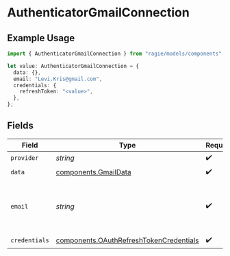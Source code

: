 # AuthenticatorGmailConnection

## Example Usage

```typescript
import { AuthenticatorGmailConnection } from "ragie/models/components";

let value: AuthenticatorGmailConnection = {
  data: {},
  email: "Levi.Kris@gmail.com",
  credentials: {
    refreshToken: "<value>",
  },
};
```

## Fields

| Field                                                                                              | Type                                                                                               | Required                                                                                           | Description                                                                                        |
| -------------------------------------------------------------------------------------------------- | -------------------------------------------------------------------------------------------------- | -------------------------------------------------------------------------------------------------- | -------------------------------------------------------------------------------------------------- |
| `provider`                                                                                         | *string*                                                                                           | :heavy_check_mark:                                                                                 | N/A                                                                                                |
| `data`                                                                                             | [components.GmailData](../../models/components/gmaildata.md)                                       | :heavy_check_mark:                                                                                 | N/A                                                                                                |
| `email`                                                                                            | *string*                                                                                           | :heavy_check_mark:                                                                                 | The email of the Google Drive account this is for                                                  |
| `credentials`                                                                                      | [components.OAuthRefreshTokenCredentials](../../models/components/oauthrefreshtokencredentials.md) | :heavy_check_mark:                                                                                 | N/A                                                                                                |
